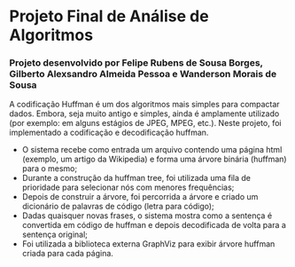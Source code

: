 # Projeto Final de Análise de Algoritmos

### Projeto desenvolvido por Felipe Rubens de Sousa Borges, Gilberto Alexsandro Almeida Pessoa e Wanderson Morais de Sousa

A codificação Huffman é um dos algoritmos mais simples para compactar dados. Embora, seja
muito antigo e simples, ainda é amplamente utilizado (por exemplo: em alguns estágios de JPEG,
MPEG, etc.). Neste projeto, foi implementado a codificação e decodificação huffman. 
- O sistema recebe como entrada um arquivo contendo uma página html (exemplo,
um artigo da Wikipedia) e forma uma árvore binária (huffman) para o mesmo; 
- Durante a construção da huffman tree, foi utilizada uma fila de prioridade para selecionar nós com
menores frequências; 
- Depois de construir a árvore, foi percorrida a árvore e criado um dicionário de palavras de código
(letra para código); 
- Dadas quaisquer novas frases, o sistema mostra como a sentença é convertida em
código de huffman e depois decodificada de volta para a sentença original; 
- Foi utilizada a biblioteca externa GraphViz para exibir árvore huffman criada para cada página.
